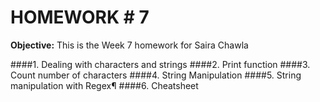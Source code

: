 # HOMEWORK # 7

**Objective:** This is the Week 7 homework for Saira Chawla

####1. Dealing with characters and strings
####2. Print function
####3. Count number of characters
####4. String Manipulation
####5. String manipulation with Regex¶
####6. Cheatsheet
